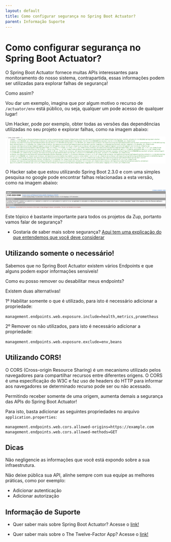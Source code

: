 ```yaml
---
layout: default
title: Como configurar segurança no Spring Boot Actuator? 
parent: Informação Suporte
---
```

# Como configurar segurança no Spring Boot Actuator?

O Spring Boot Actuator fornece muitas APIs interessantes para monitoramento do nosso sistema, contrapartida, essas 
informações podem ser utilizadas para explorar falhas de segurança!

Como assim?

Vou dar um exemplo, imagina que por algum motivo o recurso de `/actuator/env` está público, ou seja, qualquer um pode 
acesso de qualquer lugar!

Um Hacker, pode por exemplo, obter todas as versões das dependências utilizadas no seu projeto e 
explorar falhas, como na imagem abaixo:

![alt text](/assets/images/spring-008.png "Spring Boot Actuator")

O Hacker sabe que estou utilizando Spring Boot 2.3.0 e com uma simples pesquisa no google pode encontrar falhas 
relacionadas a esta versão, como na imagem abaixo:

![alt text](/assets/images/spring-009.png "Spring Boot Actuator")

Este tópico é bastante importante para todos os projetos da Zup, portanto vamos falar de segurança?

* Gostaria de saber mais sobre segurança? [Aqui tem uma explicação do que entendemos que você deve considerar](../informacao_procedural/seguranca_cloud_native.md)

## Utilizando somente o necessário!

Sabemos que no Spring Boot Actuator existem vários Endpoints e que alguns podem expor informações sensíveis!

Como eu posso remover ou desabilitar meus endpoints?

Existem duas alternativas!

1º Habilitar somente o que é utilizado, para isto é necessário adicionar a propriedade:

`management.endpoints.web.exposure.include=health,metrics,prometheus` 

2º Remover os não utilizados, para isto é necessário adicionar a propriedade:

`management.endpoints.web.exposure.exclude=env,beans`

## Utilizando CORS!

O CORS (Cross-origin Resource Sharing) é um mecanismo utilizado pelos navegadores para compartilhar recursos entre 
diferentes origens. O CORS é uma especificação do W3C e faz uso de headers do HTTP para informar aos navegadores se 
determinado recurso pode ser ou não acessado.

Permitindo receber somente de uma origem, aumenta demais a segurança das APIs do Spring Boot Actuator!

Para isto, basta adicionar as seguintes propriedades no arquivo `application.properties`:

```properties
management.endpoints.web.cors.allowed-origins=https://example.com
management.endpoints.web.cors.allowed-methods=GET
```

## Dicas
Não negligencie as informações que você está expondo sobre a sua infraestrutura.

Não deixe pública sua API, alinhe sempre com sua equipe as melhores práticas, como por exemplo:

- Adicionar autenticação
- Adicionar autorização

## Informação de Suporte

- Quer saber mais sobre Spring Boot Actuator? Acesse o [link!](https://docs.spring.io/spring-boot/docs/current/reference/html/production-ready-features.html#production-ready-enabling)

- Quer saber mais sobre o The Twelve-Factor App? Acesse o [link!](https://12factor.net/pt_br/)
